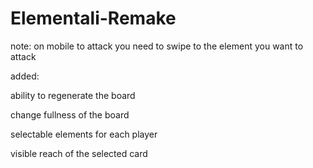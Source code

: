 # Elementali-Remake
note: on mobile to attack you need to swipe to the element you want to attack

added:

ability to regenerate the board

change fullness of the board

selectable elements for each player

visible reach of the selected card
